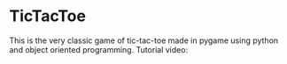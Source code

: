 # TicTacToe
This is the very classic game of tic-tac-toe made in pygame using python and object oriented programming.
Tutorial video: 

